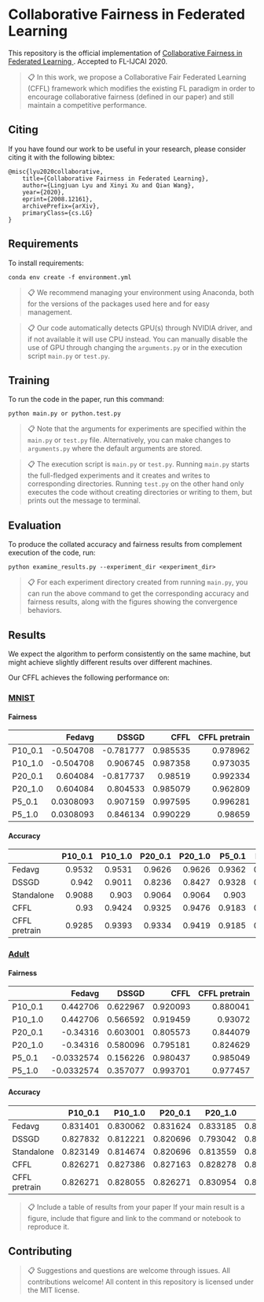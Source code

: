 # Collaborative Fairness in Federated Learning

This repository is the official implementation of [Collaborative Fairness in Federated Learning
](https://arxiv.org/abs/2008.12161). Accepted to FL-IJCAI 2020.

>📋 In this work, we propose a Collaborative Fair Federated Learning (CFFL) framework which modifies the existing FL paradigm in order to encourage collaborative fairness (defined in our paper) and still maintain a competitive performance.

## Citing
If you have found our work to be useful in your research, please consider citing it with the following bibtex:
```
@misc{lyu2020collaborative,
    title={Collaborative Fairness in Federated Learning},
    author={Lingjuan Lyu and Xinyi Xu and Qian Wang},
    year={2020},
    eprint={2008.12161},
    archivePrefix={arXiv},
    primaryClass={cs.LG}
}
```

## Requirements

To install requirements:

```setup
conda env create -f environment.yml
```
>📋  We recommend managing your environment using Anaconda, both for the versions of the packages used here and for easy management. 

>📋  Our code automatically detects GPU(s) through NVIDIA driver, and if not available it will use CPU instead. You can manually disable the use of GPU through changing the `arguments.py` or in the execution script `main.py` or `test.py`.



## Training

To run the code in the paper, run this command:
```
python main.py or python.test.py
```
>📋  Note that the arguments for experiments are specified within the `main.py` or `test.py` file. Alternatively, you can make changes to `arguments.py` where the default arguments are stored.


>📋  The execution script is `main.py` or `test.py`. Running `main.py` starts the full-fledged experiments and it creates and writes to corresponding directories. Running `test.py` on the other hand only executes the code without creating directories or writing to them, but prints out the message to terminal.

## Evaluation

To produce the collated accuracy and fairness results from complement execution of the code, run:

```eval
python examine_results.py --experiment_dir <experiment_dir>
```

>📋  For each experiment directory created from running `main.py`, you can run the above command to get the corresponding accuracy and fairness results, along with the figures showing the convergence behaviors.

<!---
We do not have pre-trained models currently.
## Pre-trained Models

You can download pretrained models here:

- [My awesome model](https://drive.google.com/mymodel.pth) trained on ImageNet using parameters x,y,z. 

>📋  Give a link to where/how the pretrained models can be downloaded and how they were trained (if applicable).  Alternatively you can have an additional column in your results table with a link to the models.
--->

## Results
We expect the algorithm to perform consistently on the same machine, but might achieve slightly different results over different machines.

Our CFFL achieves the following performance on:
### [MNIST](http://yann.lecun.com/exdb/mnist/)

#### Fairness
|         |     Fedavg |     DSSGD |     CFFL |   CFFL pretrain |
|:--------|-----------:|----------:|---------:|----------------:|
| P10_0.1 | -0.504708  | -0.781777 | 0.985535 |        0.978962 |
| P10_1.0 | -0.504708  |  0.906745 | 0.987358 |        0.973035 |
| P20_0.1 |  0.604084  | -0.817737 | 0.98519  |        0.992334 |
| P20_1.0 |  0.604084  |  0.804533 | 0.985079 |        0.962809 |
| P5_0.1  |  0.0308093 |  0.907159 | 0.997595 |        0.996281 |
| P5_1.0  |  0.0308093 |  0.846134 | 0.990229 |        0.98659  |

#### Accuracy
|               |   P10_0.1 |   P10_1.0 |   P20_0.1 |   P20_1.0 |   P5_0.1 |   P5_1.0 |
|:--------------|----------:|----------:|----------:|----------:|---------:|---------:|
| Fedavg        |    0.9532 |    0.9531 |    0.9626 |    0.9626 |   0.9362 |   0.9362 |
| DSSGD         |    0.942  |    0.9011 |    0.8236 |    0.8427 |   0.9328 |   0.9156 |
| Standalone    |    0.9088 |    0.903  |    0.9064 |    0.9064 |   0.903  |   0.903  |
| CFFL          |    0.93   |    0.9424 |    0.9325 |    0.9476 |   0.9183 |   0.9261 |
| CFFL pretrain |    0.9285 |    0.9393 |    0.9334 |    0.9419 |   0.9185 |   0.9274 |


### [Adult](http://archive.ics.uci.edu/ml/datasets/Adult)

#### Fairness
|         |     Fedavg |    DSSGD |     CFFL |   CFFL pretrain |
|:--------|-----------:|---------:|---------:|----------------:|
| P10_0.1 |  0.442706  | 0.622967 | 0.920093 |        0.880041 |
| P10_1.0 |  0.442706  | 0.566592 | 0.919459 |        0.93072  |
| P20_0.1 | -0.34316   | 0.603001 | 0.805573 |        0.844079 |
| P20_1.0 | -0.34316   | 0.580096 | 0.795181 |        0.824629 |
| P5_0.1  | -0.0332574 | 0.156226 | 0.980437 |        0.985049 |
| P5_1.0  | -0.0332574 | 0.357077 | 0.993701 |        0.977457 |

#### Accuracy
|               |   P10_0.1 |   P10_1.0 |   P20_0.1 |   P20_1.0 |   P5_0.1 |   P5_1.0 |
|:--------------|----------:|----------:|----------:|----------:|---------:|---------:|
| Fedavg        |  0.831401 |  0.830062 |  0.831624 |  0.833185 | 0.825825 | 0.827609 |
| DSSGD         |  0.827832 |  0.812221 |  0.820696 |  0.793042 | 0.819358 | 0.818912 |
| Standalone    |  0.823149 |  0.814674 |  0.820696 |  0.813559 | 0.819358 | 0.812221 |
| CFFL          |  0.826271 |  0.827386 |  0.827163 |  0.828278 | 0.819581 | 0.826271 |
| CFFL pretrain |  0.826271 |  0.828055 |  0.826271 |  0.830954 | 0.818912 | 0.827832 |


>📋  Include a table of results from your paper If your main result is a figure, include that figure and link to the command or notebook to reproduce it. 


## Contributing

>📋 Suggestions and questions are welcome through issues. All contributions welcome! All content in this repository is licensed under the MIT license.
